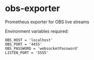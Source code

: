 # obs-exporter
Prometheus exporter for OBS live streams

Environment variables required:
```
OBS_HOST = 'localhost'
OBS_PORT = '4455'
OBS_PASSWORD = 'websocketPassword'
LISTEN_PORT = '5555'
```